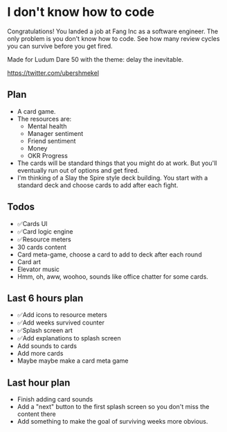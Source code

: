 # I don't know how to code

Congratulations! You landed a job at Fang Inc as a software engineer. The
only problem is you don't know how to code. See how many review cycles you can
survive before you get fired.

Made for Ludum Dare 50 with the theme: delay the inevitable.

https://twitter.com/ubershmekel

## Plan

* A card game.
* The resources are:
  * Mental health
  * Manager sentiment
  * Friend sentiment
  * Money
  * OKR Progress
* The cards will be standard things that you might do at work. But you'll eventually run out of options and get fired.
* I'm thinking of a Slay the Spire style deck building. You start with a standard deck and choose cards to add after each fight.

## Todos

* ✅Cards UI
* ✅Card logic engine
* ✅Resource meters
* 30 cards content
* Card meta-game, choose a card to add to deck after each round
* Card art
* Elevator music
* Hmm, oh, aww, woohoo, sounds like office chatter for some cards.

## Last 6 hours plan

* ✅Add icons to resource meters
* ✅Add weeks survived counter
* ✅Splash screen art
* ✅Add explanations to splash screen
* Add sounds to cards
* Add more cards
* Maybe maybe make a card meta game

## Last hour plan

* Finish adding card sounds
* Add a "next" button to the first splash screen so you don't miss the content there
* Add something to make the goal of surviving weeks more obvious.
